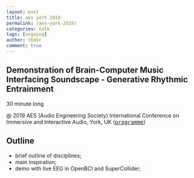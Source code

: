 ```yaml
---
layout: post
title: aes york 2019
permalink: /aes-york-2019/
categories: talk
tags: [ongoing]
author: tEdör
comment: true
---
```


## Demonstration of Brain-Computer Music Interfacing Soundscape - Generative Rhythmic Entrainment
30 minute long

@ 2019 AES (Audio Engineering Society) International Conference on Immersive and Interactive Audio, York, UK ([<kbd>programme</kbd>](http://www.aes.org/conferences/2019/immersive/program.cfm))

## Outline

- brief outline of disciplines;
- main inspiration;
- demo with live EEG in OpenBCI and SuperCollider;
